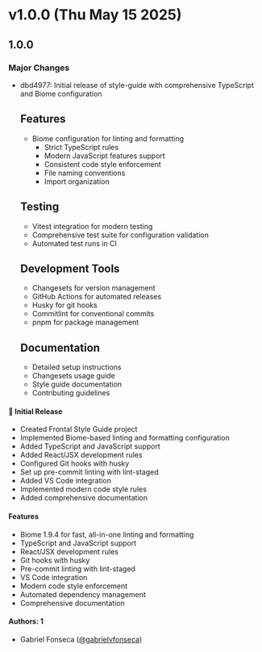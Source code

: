 # v1.0.0 (Thu May 15 2025)

## 1.0.0

### Major Changes

- dbd4977: Initial release of style-guide with comprehensive TypeScript and Biome configuration

  ## Features

  - Biome configuration for linting and formatting
    - Strict TypeScript rules
    - Modern JavaScript features support
    - Consistent code style enforcement
    - File naming conventions
    - Import organization

  ## Testing

  - Vitest integration for modern testing
  - Comprehensive test suite for configuration validation
  - Automated test runs in CI

  ## Development Tools

  - Changesets for version management
  - GitHub Actions for automated releases
  - Husky for git hooks
  - Commitlint for conventional commits
  - pnpm for package management

  ## Documentation

  - Detailed setup instructions
  - Changesets usage guide
  - Style guide documentation
  - Contributing guidelines

#### 🚀 Initial Release

- Created Frontal Style Guide project
- Implemented Biome-based linting and formatting configuration
- Added TypeScript and JavaScript support
- Added React/JSX development rules
- Configured Git hooks with husky
- Set up pre-commit linting with lint-staged
- Added VS Code integration
- Implemented modern code style rules
- Added comprehensive documentation

#### Features

- Biome 1.9.4 for fast, all-in-one linting and formatting
- TypeScript and JavaScript support
- React/JSX development rules
- Git hooks with husky
- Pre-commit linting with lint-staged
- VS Code integration
- Modern code style enforcement
- Automated dependency management
- Comprehensive documentation

#### Authors: 1

- Gabriel Fonseca ([@gabrielvfonseca](https://github.com/gabrielvfonseca))

